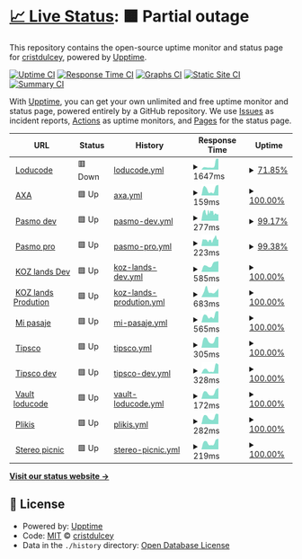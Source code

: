 # [📈 Live Status](https://cristdulcey.github.io/upptime-loducode): <!--live status--> **🟧 Partial outage**

This repository contains the open-source uptime monitor and status page for [cristdulcey](https://cristdulcey.github.io/upptime-loducode), powered by [Upptime](https://github.com/upptime/upptime).

[![Uptime CI](https://github.com/cristdulcey/upptime-loducode/workflows/Uptime%20CI/badge.svg)](https://github.com/cristdulcey/upptime-loducode/actions?query=workflow%3A%22Uptime+CI%22)
[![Response Time CI](https://github.com/cristdulcey/upptime-loducode/workflows/Response%20Time%20CI/badge.svg)](https://github.com/cristdulcey/upptime-loducode/actions?query=workflow%3A%22Response+Time+CI%22)
[![Graphs CI](https://github.com/cristdulcey/upptime-loducode/workflows/Graphs%20CI/badge.svg)](https://github.com/cristdulcey/upptime-loducode/actions?query=workflow%3A%22Graphs+CI%22)
[![Static Site CI](https://github.com/cristdulcey/upptime-loducode/workflows/Static%20Site%20CI/badge.svg)](https://github.com/cristdulcey/upptime-loducode/actions?query=workflow%3A%22Static+Site+CI%22)
[![Summary CI](https://github.com/cristdulcey/upptime-loducode/workflows/Summary%20CI/badge.svg)](https://github.com/cristdulcey/upptime-loducode/actions?query=workflow%3A%22Summary+CI%22)

With [Upptime](https://upptime.js.org), you can get your own unlimited and free uptime monitor and status page, powered entirely by a GitHub repository. We use [Issues](https://github.com/cristdulcey/upptime-loducode/issues) as incident reports, [Actions](https://github.com/cristdulcey/upptime-loducode/actions) as uptime monitors, and [Pages](https://cristdulcey.github.io/upptime-loducode) for the status page.

<!--start: status pages-->
<!-- This summary is generated by Upptime (https://github.com/upptime/upptime) -->
<!-- Do not edit this manually, your changes will be overwritten -->
<!-- prettier-ignore -->
| URL | Status | History | Response Time | Uptime |
| --- | ------ | ------- | ------------- | ------ |
| <img alt="" src="https://favicons.githubusercontent.com/loducode.com" height="13"> [Loducode](https://loducode.com/) | 🟥 Down | [loducode.yml](https://github.com/cristdulcey/upptime-loducode/commits/HEAD/history/loducode.yml) | <details><summary><img alt="Response time graph" src="./graphs/loducode/response-time-week.png" height="20"> 1647ms</summary><br><a href="https://cristdulcey.github.io/upptime-loducode/history/loducode"><img alt="Response time 830" src="https://img.shields.io/endpoint?url=https%3A%2F%2Fraw.githubusercontent.com%2Fcristdulcey%2Fupptime-loducode%2FHEAD%2Fapi%2Floducode%2Fresponse-time.json"></a><br><a href="https://cristdulcey.github.io/upptime-loducode/history/loducode"><img alt="24-hour response time 3359" src="https://img.shields.io/endpoint?url=https%3A%2F%2Fraw.githubusercontent.com%2Fcristdulcey%2Fupptime-loducode%2FHEAD%2Fapi%2Floducode%2Fresponse-time-day.json"></a><br><a href="https://cristdulcey.github.io/upptime-loducode/history/loducode"><img alt="7-day response time 1647" src="https://img.shields.io/endpoint?url=https%3A%2F%2Fraw.githubusercontent.com%2Fcristdulcey%2Fupptime-loducode%2FHEAD%2Fapi%2Floducode%2Fresponse-time-week.json"></a><br><a href="https://cristdulcey.github.io/upptime-loducode/history/loducode"><img alt="30-day response time 943" src="https://img.shields.io/endpoint?url=https%3A%2F%2Fraw.githubusercontent.com%2Fcristdulcey%2Fupptime-loducode%2FHEAD%2Fapi%2Floducode%2Fresponse-time-month.json"></a><br><a href="https://cristdulcey.github.io/upptime-loducode/history/loducode"><img alt="1-year response time 830" src="https://img.shields.io/endpoint?url=https%3A%2F%2Fraw.githubusercontent.com%2Fcristdulcey%2Fupptime-loducode%2FHEAD%2Fapi%2Floducode%2Fresponse-time-year.json"></a></details> | <details><summary><a href="https://cristdulcey.github.io/upptime-loducode/history/loducode">71.85%</a></summary><a href="https://cristdulcey.github.io/upptime-loducode/history/loducode"><img alt="All-time uptime 96.13%" src="https://img.shields.io/endpoint?url=https%3A%2F%2Fraw.githubusercontent.com%2Fcristdulcey%2Fupptime-loducode%2FHEAD%2Fapi%2Floducode%2Fuptime.json"></a><br><a href="https://cristdulcey.github.io/upptime-loducode/history/loducode"><img alt="24-hour uptime 0.00%" src="https://img.shields.io/endpoint?url=https%3A%2F%2Fraw.githubusercontent.com%2Fcristdulcey%2Fupptime-loducode%2FHEAD%2Fapi%2Floducode%2Fuptime-day.json"></a><br><a href="https://cristdulcey.github.io/upptime-loducode/history/loducode"><img alt="7-day uptime 71.85%" src="https://img.shields.io/endpoint?url=https%3A%2F%2Fraw.githubusercontent.com%2Fcristdulcey%2Fupptime-loducode%2FHEAD%2Fapi%2Floducode%2Fuptime-week.json"></a><br><a href="https://cristdulcey.github.io/upptime-loducode/history/loducode"><img alt="30-day uptime 93.52%" src="https://img.shields.io/endpoint?url=https%3A%2F%2Fraw.githubusercontent.com%2Fcristdulcey%2Fupptime-loducode%2FHEAD%2Fapi%2Floducode%2Fuptime-month.json"></a><br><a href="https://cristdulcey.github.io/upptime-loducode/history/loducode"><img alt="1-year uptime 96.13%" src="https://img.shields.io/endpoint?url=https%3A%2F%2Fraw.githubusercontent.com%2Fcristdulcey%2Fupptime-loducode%2FHEAD%2Fapi%2Floducode%2Fuptime-year.json"></a></details>
| <img alt="" src="https://favicons.githubusercontent.com/axacolpatriabot.com" height="13"> [AXA](https://axacolpatriabot.com/69b16986-ff63-11ea-adc1-0242ac120002/) | 🟩 Up | [axa.yml](https://github.com/cristdulcey/upptime-loducode/commits/HEAD/history/axa.yml) | <details><summary><img alt="Response time graph" src="./graphs/axa/response-time-week.png" height="20"> 159ms</summary><br><a href="https://cristdulcey.github.io/upptime-loducode/history/axa"><img alt="Response time 210" src="https://img.shields.io/endpoint?url=https%3A%2F%2Fraw.githubusercontent.com%2Fcristdulcey%2Fupptime-loducode%2FHEAD%2Fapi%2Faxa%2Fresponse-time.json"></a><br><a href="https://cristdulcey.github.io/upptime-loducode/history/axa"><img alt="24-hour response time 190" src="https://img.shields.io/endpoint?url=https%3A%2F%2Fraw.githubusercontent.com%2Fcristdulcey%2Fupptime-loducode%2FHEAD%2Fapi%2Faxa%2Fresponse-time-day.json"></a><br><a href="https://cristdulcey.github.io/upptime-loducode/history/axa"><img alt="7-day response time 159" src="https://img.shields.io/endpoint?url=https%3A%2F%2Fraw.githubusercontent.com%2Fcristdulcey%2Fupptime-loducode%2FHEAD%2Fapi%2Faxa%2Fresponse-time-week.json"></a><br><a href="https://cristdulcey.github.io/upptime-loducode/history/axa"><img alt="30-day response time 205" src="https://img.shields.io/endpoint?url=https%3A%2F%2Fraw.githubusercontent.com%2Fcristdulcey%2Fupptime-loducode%2FHEAD%2Fapi%2Faxa%2Fresponse-time-month.json"></a><br><a href="https://cristdulcey.github.io/upptime-loducode/history/axa"><img alt="1-year response time 210" src="https://img.shields.io/endpoint?url=https%3A%2F%2Fraw.githubusercontent.com%2Fcristdulcey%2Fupptime-loducode%2FHEAD%2Fapi%2Faxa%2Fresponse-time-year.json"></a></details> | <details><summary><a href="https://cristdulcey.github.io/upptime-loducode/history/axa">100.00%</a></summary><a href="https://cristdulcey.github.io/upptime-loducode/history/axa"><img alt="All-time uptime 99.98%" src="https://img.shields.io/endpoint?url=https%3A%2F%2Fraw.githubusercontent.com%2Fcristdulcey%2Fupptime-loducode%2FHEAD%2Fapi%2Faxa%2Fuptime.json"></a><br><a href="https://cristdulcey.github.io/upptime-loducode/history/axa"><img alt="24-hour uptime 100.00%" src="https://img.shields.io/endpoint?url=https%3A%2F%2Fraw.githubusercontent.com%2Fcristdulcey%2Fupptime-loducode%2FHEAD%2Fapi%2Faxa%2Fuptime-day.json"></a><br><a href="https://cristdulcey.github.io/upptime-loducode/history/axa"><img alt="7-day uptime 100.00%" src="https://img.shields.io/endpoint?url=https%3A%2F%2Fraw.githubusercontent.com%2Fcristdulcey%2Fupptime-loducode%2FHEAD%2Fapi%2Faxa%2Fuptime-week.json"></a><br><a href="https://cristdulcey.github.io/upptime-loducode/history/axa"><img alt="30-day uptime 100.00%" src="https://img.shields.io/endpoint?url=https%3A%2F%2Fraw.githubusercontent.com%2Fcristdulcey%2Fupptime-loducode%2FHEAD%2Fapi%2Faxa%2Fuptime-month.json"></a><br><a href="https://cristdulcey.github.io/upptime-loducode/history/axa"><img alt="1-year uptime 99.98%" src="https://img.shields.io/endpoint?url=https%3A%2F%2Fraw.githubusercontent.com%2Fcristdulcey%2Fupptime-loducode%2FHEAD%2Fapi%2Faxa%2Fuptime-year.json"></a></details>
| <img alt="" src="https://favicons.githubusercontent.com/app.holaubi.org" height="13"> [Pasmo dev](https://app.holaubi.org/) | 🟩 Up | [pasmo-dev.yml](https://github.com/cristdulcey/upptime-loducode/commits/HEAD/history/pasmo-dev.yml) | <details><summary><img alt="Response time graph" src="./graphs/pasmo-dev/response-time-week.png" height="20"> 277ms</summary><br><a href="https://cristdulcey.github.io/upptime-loducode/history/pasmo-dev"><img alt="Response time 500" src="https://img.shields.io/endpoint?url=https%3A%2F%2Fraw.githubusercontent.com%2Fcristdulcey%2Fupptime-loducode%2FHEAD%2Fapi%2Fpasmo-dev%2Fresponse-time.json"></a><br><a href="https://cristdulcey.github.io/upptime-loducode/history/pasmo-dev"><img alt="24-hour response time 219" src="https://img.shields.io/endpoint?url=https%3A%2F%2Fraw.githubusercontent.com%2Fcristdulcey%2Fupptime-loducode%2FHEAD%2Fapi%2Fpasmo-dev%2Fresponse-time-day.json"></a><br><a href="https://cristdulcey.github.io/upptime-loducode/history/pasmo-dev"><img alt="7-day response time 277" src="https://img.shields.io/endpoint?url=https%3A%2F%2Fraw.githubusercontent.com%2Fcristdulcey%2Fupptime-loducode%2FHEAD%2Fapi%2Fpasmo-dev%2Fresponse-time-week.json"></a><br><a href="https://cristdulcey.github.io/upptime-loducode/history/pasmo-dev"><img alt="30-day response time 312" src="https://img.shields.io/endpoint?url=https%3A%2F%2Fraw.githubusercontent.com%2Fcristdulcey%2Fupptime-loducode%2FHEAD%2Fapi%2Fpasmo-dev%2Fresponse-time-month.json"></a><br><a href="https://cristdulcey.github.io/upptime-loducode/history/pasmo-dev"><img alt="1-year response time 500" src="https://img.shields.io/endpoint?url=https%3A%2F%2Fraw.githubusercontent.com%2Fcristdulcey%2Fupptime-loducode%2FHEAD%2Fapi%2Fpasmo-dev%2Fresponse-time-year.json"></a></details> | <details><summary><a href="https://cristdulcey.github.io/upptime-loducode/history/pasmo-dev">99.17%</a></summary><a href="https://cristdulcey.github.io/upptime-loducode/history/pasmo-dev"><img alt="All-time uptime 99.59%" src="https://img.shields.io/endpoint?url=https%3A%2F%2Fraw.githubusercontent.com%2Fcristdulcey%2Fupptime-loducode%2FHEAD%2Fapi%2Fpasmo-dev%2Fuptime.json"></a><br><a href="https://cristdulcey.github.io/upptime-loducode/history/pasmo-dev"><img alt="24-hour uptime 100.00%" src="https://img.shields.io/endpoint?url=https%3A%2F%2Fraw.githubusercontent.com%2Fcristdulcey%2Fupptime-loducode%2FHEAD%2Fapi%2Fpasmo-dev%2Fuptime-day.json"></a><br><a href="https://cristdulcey.github.io/upptime-loducode/history/pasmo-dev"><img alt="7-day uptime 99.17%" src="https://img.shields.io/endpoint?url=https%3A%2F%2Fraw.githubusercontent.com%2Fcristdulcey%2Fupptime-loducode%2FHEAD%2Fapi%2Fpasmo-dev%2Fuptime-week.json"></a><br><a href="https://cristdulcey.github.io/upptime-loducode/history/pasmo-dev"><img alt="30-day uptime 99.77%" src="https://img.shields.io/endpoint?url=https%3A%2F%2Fraw.githubusercontent.com%2Fcristdulcey%2Fupptime-loducode%2FHEAD%2Fapi%2Fpasmo-dev%2Fuptime-month.json"></a><br><a href="https://cristdulcey.github.io/upptime-loducode/history/pasmo-dev"><img alt="1-year uptime 99.59%" src="https://img.shields.io/endpoint?url=https%3A%2F%2Fraw.githubusercontent.com%2Fcristdulcey%2Fupptime-loducode%2FHEAD%2Fapi%2Fpasmo-dev%2Fuptime-year.json"></a></details>
| <img alt="" src="https://favicons.githubusercontent.com/chatbot.holaubi.org" height="13"> [Pasmo pro](https://chatbot.holaubi.org/) | 🟩 Up | [pasmo-pro.yml](https://github.com/cristdulcey/upptime-loducode/commits/HEAD/history/pasmo-pro.yml) | <details><summary><img alt="Response time graph" src="./graphs/pasmo-pro/response-time-week.png" height="20"> 223ms</summary><br><a href="https://cristdulcey.github.io/upptime-loducode/history/pasmo-pro"><img alt="Response time 352" src="https://img.shields.io/endpoint?url=https%3A%2F%2Fraw.githubusercontent.com%2Fcristdulcey%2Fupptime-loducode%2FHEAD%2Fapi%2Fpasmo-pro%2Fresponse-time.json"></a><br><a href="https://cristdulcey.github.io/upptime-loducode/history/pasmo-pro"><img alt="24-hour response time 235" src="https://img.shields.io/endpoint?url=https%3A%2F%2Fraw.githubusercontent.com%2Fcristdulcey%2Fupptime-loducode%2FHEAD%2Fapi%2Fpasmo-pro%2Fresponse-time-day.json"></a><br><a href="https://cristdulcey.github.io/upptime-loducode/history/pasmo-pro"><img alt="7-day response time 223" src="https://img.shields.io/endpoint?url=https%3A%2F%2Fraw.githubusercontent.com%2Fcristdulcey%2Fupptime-loducode%2FHEAD%2Fapi%2Fpasmo-pro%2Fresponse-time-week.json"></a><br><a href="https://cristdulcey.github.io/upptime-loducode/history/pasmo-pro"><img alt="30-day response time 448" src="https://img.shields.io/endpoint?url=https%3A%2F%2Fraw.githubusercontent.com%2Fcristdulcey%2Fupptime-loducode%2FHEAD%2Fapi%2Fpasmo-pro%2Fresponse-time-month.json"></a><br><a href="https://cristdulcey.github.io/upptime-loducode/history/pasmo-pro"><img alt="1-year response time 352" src="https://img.shields.io/endpoint?url=https%3A%2F%2Fraw.githubusercontent.com%2Fcristdulcey%2Fupptime-loducode%2FHEAD%2Fapi%2Fpasmo-pro%2Fresponse-time-year.json"></a></details> | <details><summary><a href="https://cristdulcey.github.io/upptime-loducode/history/pasmo-pro">99.38%</a></summary><a href="https://cristdulcey.github.io/upptime-loducode/history/pasmo-pro"><img alt="All-time uptime 99.78%" src="https://img.shields.io/endpoint?url=https%3A%2F%2Fraw.githubusercontent.com%2Fcristdulcey%2Fupptime-loducode%2FHEAD%2Fapi%2Fpasmo-pro%2Fuptime.json"></a><br><a href="https://cristdulcey.github.io/upptime-loducode/history/pasmo-pro"><img alt="24-hour uptime 100.00%" src="https://img.shields.io/endpoint?url=https%3A%2F%2Fraw.githubusercontent.com%2Fcristdulcey%2Fupptime-loducode%2FHEAD%2Fapi%2Fpasmo-pro%2Fuptime-day.json"></a><br><a href="https://cristdulcey.github.io/upptime-loducode/history/pasmo-pro"><img alt="7-day uptime 99.38%" src="https://img.shields.io/endpoint?url=https%3A%2F%2Fraw.githubusercontent.com%2Fcristdulcey%2Fupptime-loducode%2FHEAD%2Fapi%2Fpasmo-pro%2Fuptime-week.json"></a><br><a href="https://cristdulcey.github.io/upptime-loducode/history/pasmo-pro"><img alt="30-day uptime 99.86%" src="https://img.shields.io/endpoint?url=https%3A%2F%2Fraw.githubusercontent.com%2Fcristdulcey%2Fupptime-loducode%2FHEAD%2Fapi%2Fpasmo-pro%2Fuptime-month.json"></a><br><a href="https://cristdulcey.github.io/upptime-loducode/history/pasmo-pro"><img alt="1-year uptime 99.78%" src="https://img.shields.io/endpoint?url=https%3A%2F%2Fraw.githubusercontent.com%2Fcristdulcey%2Fupptime-loducode%2FHEAD%2Fapi%2Fpasmo-pro%2Fuptime-year.json"></a></details>
| <img alt="" src="https://favicons.githubusercontent.com/kingdom-of-zoe.loducode.com" height="13"> [KOZ lands Dev](https://kingdom-of-zoe.loducode.com/es/lands/) | 🟩 Up | [koz-lands-dev.yml](https://github.com/cristdulcey/upptime-loducode/commits/HEAD/history/koz-lands-dev.yml) | <details><summary><img alt="Response time graph" src="./graphs/koz-lands-dev/response-time-week.png" height="20"> 585ms</summary><br><a href="https://cristdulcey.github.io/upptime-loducode/history/koz-lands-dev"><img alt="Response time 740" src="https://img.shields.io/endpoint?url=https%3A%2F%2Fraw.githubusercontent.com%2Fcristdulcey%2Fupptime-loducode%2FHEAD%2Fapi%2Fkoz-lands-dev%2Fresponse-time.json"></a><br><a href="https://cristdulcey.github.io/upptime-loducode/history/koz-lands-dev"><img alt="24-hour response time 456" src="https://img.shields.io/endpoint?url=https%3A%2F%2Fraw.githubusercontent.com%2Fcristdulcey%2Fupptime-loducode%2FHEAD%2Fapi%2Fkoz-lands-dev%2Fresponse-time-day.json"></a><br><a href="https://cristdulcey.github.io/upptime-loducode/history/koz-lands-dev"><img alt="7-day response time 585" src="https://img.shields.io/endpoint?url=https%3A%2F%2Fraw.githubusercontent.com%2Fcristdulcey%2Fupptime-loducode%2FHEAD%2Fapi%2Fkoz-lands-dev%2Fresponse-time-week.json"></a><br><a href="https://cristdulcey.github.io/upptime-loducode/history/koz-lands-dev"><img alt="30-day response time 886" src="https://img.shields.io/endpoint?url=https%3A%2F%2Fraw.githubusercontent.com%2Fcristdulcey%2Fupptime-loducode%2FHEAD%2Fapi%2Fkoz-lands-dev%2Fresponse-time-month.json"></a><br><a href="https://cristdulcey.github.io/upptime-loducode/history/koz-lands-dev"><img alt="1-year response time 740" src="https://img.shields.io/endpoint?url=https%3A%2F%2Fraw.githubusercontent.com%2Fcristdulcey%2Fupptime-loducode%2FHEAD%2Fapi%2Fkoz-lands-dev%2Fresponse-time-year.json"></a></details> | <details><summary><a href="https://cristdulcey.github.io/upptime-loducode/history/koz-lands-dev">100.00%</a></summary><a href="https://cristdulcey.github.io/upptime-loducode/history/koz-lands-dev"><img alt="All-time uptime 97.62%" src="https://img.shields.io/endpoint?url=https%3A%2F%2Fraw.githubusercontent.com%2Fcristdulcey%2Fupptime-loducode%2FHEAD%2Fapi%2Fkoz-lands-dev%2Fuptime.json"></a><br><a href="https://cristdulcey.github.io/upptime-loducode/history/koz-lands-dev"><img alt="24-hour uptime 100.00%" src="https://img.shields.io/endpoint?url=https%3A%2F%2Fraw.githubusercontent.com%2Fcristdulcey%2Fupptime-loducode%2FHEAD%2Fapi%2Fkoz-lands-dev%2Fuptime-day.json"></a><br><a href="https://cristdulcey.github.io/upptime-loducode/history/koz-lands-dev"><img alt="7-day uptime 100.00%" src="https://img.shields.io/endpoint?url=https%3A%2F%2Fraw.githubusercontent.com%2Fcristdulcey%2Fupptime-loducode%2FHEAD%2Fapi%2Fkoz-lands-dev%2Fuptime-week.json"></a><br><a href="https://cristdulcey.github.io/upptime-loducode/history/koz-lands-dev"><img alt="30-day uptime 96.96%" src="https://img.shields.io/endpoint?url=https%3A%2F%2Fraw.githubusercontent.com%2Fcristdulcey%2Fupptime-loducode%2FHEAD%2Fapi%2Fkoz-lands-dev%2Fuptime-month.json"></a><br><a href="https://cristdulcey.github.io/upptime-loducode/history/koz-lands-dev"><img alt="1-year uptime 97.62%" src="https://img.shields.io/endpoint?url=https%3A%2F%2Fraw.githubusercontent.com%2Fcristdulcey%2Fupptime-loducode%2FHEAD%2Fapi%2Fkoz-lands-dev%2Fuptime-year.json"></a></details>
| <img alt="" src="https://favicons.githubusercontent.com/sale.kingdomofzoe.app" height="13"> [KOZ lands Prodution](https://sale.kingdomofzoe.app/es/lands/) | 🟩 Up | [koz-lands-prodution.yml](https://github.com/cristdulcey/upptime-loducode/commits/HEAD/history/koz-lands-prodution.yml) | <details><summary><img alt="Response time graph" src="./graphs/koz-lands-prodution/response-time-week.png" height="20"> 683ms</summary><br><a href="https://cristdulcey.github.io/upptime-loducode/history/koz-lands-prodution"><img alt="Response time 603" src="https://img.shields.io/endpoint?url=https%3A%2F%2Fraw.githubusercontent.com%2Fcristdulcey%2Fupptime-loducode%2FHEAD%2Fapi%2Fkoz-lands-prodution%2Fresponse-time.json"></a><br><a href="https://cristdulcey.github.io/upptime-loducode/history/koz-lands-prodution"><img alt="24-hour response time 798" src="https://img.shields.io/endpoint?url=https%3A%2F%2Fraw.githubusercontent.com%2Fcristdulcey%2Fupptime-loducode%2FHEAD%2Fapi%2Fkoz-lands-prodution%2Fresponse-time-day.json"></a><br><a href="https://cristdulcey.github.io/upptime-loducode/history/koz-lands-prodution"><img alt="7-day response time 683" src="https://img.shields.io/endpoint?url=https%3A%2F%2Fraw.githubusercontent.com%2Fcristdulcey%2Fupptime-loducode%2FHEAD%2Fapi%2Fkoz-lands-prodution%2Fresponse-time-week.json"></a><br><a href="https://cristdulcey.github.io/upptime-loducode/history/koz-lands-prodution"><img alt="30-day response time 629" src="https://img.shields.io/endpoint?url=https%3A%2F%2Fraw.githubusercontent.com%2Fcristdulcey%2Fupptime-loducode%2FHEAD%2Fapi%2Fkoz-lands-prodution%2Fresponse-time-month.json"></a><br><a href="https://cristdulcey.github.io/upptime-loducode/history/koz-lands-prodution"><img alt="1-year response time 603" src="https://img.shields.io/endpoint?url=https%3A%2F%2Fraw.githubusercontent.com%2Fcristdulcey%2Fupptime-loducode%2FHEAD%2Fapi%2Fkoz-lands-prodution%2Fresponse-time-year.json"></a></details> | <details><summary><a href="https://cristdulcey.github.io/upptime-loducode/history/koz-lands-prodution">100.00%</a></summary><a href="https://cristdulcey.github.io/upptime-loducode/history/koz-lands-prodution"><img alt="All-time uptime 99.90%" src="https://img.shields.io/endpoint?url=https%3A%2F%2Fraw.githubusercontent.com%2Fcristdulcey%2Fupptime-loducode%2FHEAD%2Fapi%2Fkoz-lands-prodution%2Fuptime.json"></a><br><a href="https://cristdulcey.github.io/upptime-loducode/history/koz-lands-prodution"><img alt="24-hour uptime 100.00%" src="https://img.shields.io/endpoint?url=https%3A%2F%2Fraw.githubusercontent.com%2Fcristdulcey%2Fupptime-loducode%2FHEAD%2Fapi%2Fkoz-lands-prodution%2Fuptime-day.json"></a><br><a href="https://cristdulcey.github.io/upptime-loducode/history/koz-lands-prodution"><img alt="7-day uptime 100.00%" src="https://img.shields.io/endpoint?url=https%3A%2F%2Fraw.githubusercontent.com%2Fcristdulcey%2Fupptime-loducode%2FHEAD%2Fapi%2Fkoz-lands-prodution%2Fuptime-week.json"></a><br><a href="https://cristdulcey.github.io/upptime-loducode/history/koz-lands-prodution"><img alt="30-day uptime 100.00%" src="https://img.shields.io/endpoint?url=https%3A%2F%2Fraw.githubusercontent.com%2Fcristdulcey%2Fupptime-loducode%2FHEAD%2Fapi%2Fkoz-lands-prodution%2Fuptime-month.json"></a><br><a href="https://cristdulcey.github.io/upptime-loducode/history/koz-lands-prodution"><img alt="1-year uptime 99.90%" src="https://img.shields.io/endpoint?url=https%3A%2F%2Fraw.githubusercontent.com%2Fcristdulcey%2Fupptime-loducode%2FHEAD%2Fapi%2Fkoz-lands-prodution%2Fuptime-year.json"></a></details>
| <img alt="" src="https://favicons.githubusercontent.com/mipasaje.ec" height="13"> [Mi pasaje](https://mipasaje.ec/es/) | 🟩 Up | [mi-pasaje.yml](https://github.com/cristdulcey/upptime-loducode/commits/HEAD/history/mi-pasaje.yml) | <details><summary><img alt="Response time graph" src="./graphs/mi-pasaje/response-time-week.png" height="20"> 565ms</summary><br><a href="https://cristdulcey.github.io/upptime-loducode/history/mi-pasaje"><img alt="Response time 590" src="https://img.shields.io/endpoint?url=https%3A%2F%2Fraw.githubusercontent.com%2Fcristdulcey%2Fupptime-loducode%2FHEAD%2Fapi%2Fmi-pasaje%2Fresponse-time.json"></a><br><a href="https://cristdulcey.github.io/upptime-loducode/history/mi-pasaje"><img alt="24-hour response time 619" src="https://img.shields.io/endpoint?url=https%3A%2F%2Fraw.githubusercontent.com%2Fcristdulcey%2Fupptime-loducode%2FHEAD%2Fapi%2Fmi-pasaje%2Fresponse-time-day.json"></a><br><a href="https://cristdulcey.github.io/upptime-loducode/history/mi-pasaje"><img alt="7-day response time 565" src="https://img.shields.io/endpoint?url=https%3A%2F%2Fraw.githubusercontent.com%2Fcristdulcey%2Fupptime-loducode%2FHEAD%2Fapi%2Fmi-pasaje%2Fresponse-time-week.json"></a><br><a href="https://cristdulcey.github.io/upptime-loducode/history/mi-pasaje"><img alt="30-day response time 641" src="https://img.shields.io/endpoint?url=https%3A%2F%2Fraw.githubusercontent.com%2Fcristdulcey%2Fupptime-loducode%2FHEAD%2Fapi%2Fmi-pasaje%2Fresponse-time-month.json"></a><br><a href="https://cristdulcey.github.io/upptime-loducode/history/mi-pasaje"><img alt="1-year response time 590" src="https://img.shields.io/endpoint?url=https%3A%2F%2Fraw.githubusercontent.com%2Fcristdulcey%2Fupptime-loducode%2FHEAD%2Fapi%2Fmi-pasaje%2Fresponse-time-year.json"></a></details> | <details><summary><a href="https://cristdulcey.github.io/upptime-loducode/history/mi-pasaje">100.00%</a></summary><a href="https://cristdulcey.github.io/upptime-loducode/history/mi-pasaje"><img alt="All-time uptime 98.89%" src="https://img.shields.io/endpoint?url=https%3A%2F%2Fraw.githubusercontent.com%2Fcristdulcey%2Fupptime-loducode%2FHEAD%2Fapi%2Fmi-pasaje%2Fuptime.json"></a><br><a href="https://cristdulcey.github.io/upptime-loducode/history/mi-pasaje"><img alt="24-hour uptime 100.00%" src="https://img.shields.io/endpoint?url=https%3A%2F%2Fraw.githubusercontent.com%2Fcristdulcey%2Fupptime-loducode%2FHEAD%2Fapi%2Fmi-pasaje%2Fuptime-day.json"></a><br><a href="https://cristdulcey.github.io/upptime-loducode/history/mi-pasaje"><img alt="7-day uptime 100.00%" src="https://img.shields.io/endpoint?url=https%3A%2F%2Fraw.githubusercontent.com%2Fcristdulcey%2Fupptime-loducode%2FHEAD%2Fapi%2Fmi-pasaje%2Fuptime-week.json"></a><br><a href="https://cristdulcey.github.io/upptime-loducode/history/mi-pasaje"><img alt="30-day uptime 100.00%" src="https://img.shields.io/endpoint?url=https%3A%2F%2Fraw.githubusercontent.com%2Fcristdulcey%2Fupptime-loducode%2FHEAD%2Fapi%2Fmi-pasaje%2Fuptime-month.json"></a><br><a href="https://cristdulcey.github.io/upptime-loducode/history/mi-pasaje"><img alt="1-year uptime 98.89%" src="https://img.shields.io/endpoint?url=https%3A%2F%2Fraw.githubusercontent.com%2Fcristdulcey%2Fupptime-loducode%2FHEAD%2Fapi%2Fmi-pasaje%2Fuptime-year.json"></a></details>
| <img alt="" src="https://favicons.githubusercontent.com/tipsco.com" height="13"> [Tipsco](https://tipsco.com/es/products/) | 🟩 Up | [tipsco.yml](https://github.com/cristdulcey/upptime-loducode/commits/HEAD/history/tipsco.yml) | <details><summary><img alt="Response time graph" src="./graphs/tipsco/response-time-week.png" height="20"> 305ms</summary><br><a href="https://cristdulcey.github.io/upptime-loducode/history/tipsco"><img alt="Response time 357" src="https://img.shields.io/endpoint?url=https%3A%2F%2Fraw.githubusercontent.com%2Fcristdulcey%2Fupptime-loducode%2FHEAD%2Fapi%2Ftipsco%2Fresponse-time.json"></a><br><a href="https://cristdulcey.github.io/upptime-loducode/history/tipsco"><img alt="24-hour response time 336" src="https://img.shields.io/endpoint?url=https%3A%2F%2Fraw.githubusercontent.com%2Fcristdulcey%2Fupptime-loducode%2FHEAD%2Fapi%2Ftipsco%2Fresponse-time-day.json"></a><br><a href="https://cristdulcey.github.io/upptime-loducode/history/tipsco"><img alt="7-day response time 305" src="https://img.shields.io/endpoint?url=https%3A%2F%2Fraw.githubusercontent.com%2Fcristdulcey%2Fupptime-loducode%2FHEAD%2Fapi%2Ftipsco%2Fresponse-time-week.json"></a><br><a href="https://cristdulcey.github.io/upptime-loducode/history/tipsco"><img alt="30-day response time 347" src="https://img.shields.io/endpoint?url=https%3A%2F%2Fraw.githubusercontent.com%2Fcristdulcey%2Fupptime-loducode%2FHEAD%2Fapi%2Ftipsco%2Fresponse-time-month.json"></a><br><a href="https://cristdulcey.github.io/upptime-loducode/history/tipsco"><img alt="1-year response time 357" src="https://img.shields.io/endpoint?url=https%3A%2F%2Fraw.githubusercontent.com%2Fcristdulcey%2Fupptime-loducode%2FHEAD%2Fapi%2Ftipsco%2Fresponse-time-year.json"></a></details> | <details><summary><a href="https://cristdulcey.github.io/upptime-loducode/history/tipsco">100.00%</a></summary><a href="https://cristdulcey.github.io/upptime-loducode/history/tipsco"><img alt="All-time uptime 99.86%" src="https://img.shields.io/endpoint?url=https%3A%2F%2Fraw.githubusercontent.com%2Fcristdulcey%2Fupptime-loducode%2FHEAD%2Fapi%2Ftipsco%2Fuptime.json"></a><br><a href="https://cristdulcey.github.io/upptime-loducode/history/tipsco"><img alt="24-hour uptime 100.00%" src="https://img.shields.io/endpoint?url=https%3A%2F%2Fraw.githubusercontent.com%2Fcristdulcey%2Fupptime-loducode%2FHEAD%2Fapi%2Ftipsco%2Fuptime-day.json"></a><br><a href="https://cristdulcey.github.io/upptime-loducode/history/tipsco"><img alt="7-day uptime 100.00%" src="https://img.shields.io/endpoint?url=https%3A%2F%2Fraw.githubusercontent.com%2Fcristdulcey%2Fupptime-loducode%2FHEAD%2Fapi%2Ftipsco%2Fuptime-week.json"></a><br><a href="https://cristdulcey.github.io/upptime-loducode/history/tipsco"><img alt="30-day uptime 99.92%" src="https://img.shields.io/endpoint?url=https%3A%2F%2Fraw.githubusercontent.com%2Fcristdulcey%2Fupptime-loducode%2FHEAD%2Fapi%2Ftipsco%2Fuptime-month.json"></a><br><a href="https://cristdulcey.github.io/upptime-loducode/history/tipsco"><img alt="1-year uptime 99.86%" src="https://img.shields.io/endpoint?url=https%3A%2F%2Fraw.githubusercontent.com%2Fcristdulcey%2Fupptime-loducode%2FHEAD%2Fapi%2Ftipsco%2Fuptime-year.json"></a></details>
| <img alt="" src="https://favicons.githubusercontent.com/3.145.1.238" height="13"> [Tipsco dev](http://3.145.1.238:30003/es/) | 🟩 Up | [tipsco-dev.yml](https://github.com/cristdulcey/upptime-loducode/commits/HEAD/history/tipsco-dev.yml) | <details><summary><img alt="Response time graph" src="./graphs/tipsco-dev/response-time-week.png" height="20"> 328ms</summary><br><a href="https://cristdulcey.github.io/upptime-loducode/history/tipsco-dev"><img alt="Response time 347" src="https://img.shields.io/endpoint?url=https%3A%2F%2Fraw.githubusercontent.com%2Fcristdulcey%2Fupptime-loducode%2FHEAD%2Fapi%2Ftipsco-dev%2Fresponse-time.json"></a><br><a href="https://cristdulcey.github.io/upptime-loducode/history/tipsco-dev"><img alt="24-hour response time 300" src="https://img.shields.io/endpoint?url=https%3A%2F%2Fraw.githubusercontent.com%2Fcristdulcey%2Fupptime-loducode%2FHEAD%2Fapi%2Ftipsco-dev%2Fresponse-time-day.json"></a><br><a href="https://cristdulcey.github.io/upptime-loducode/history/tipsco-dev"><img alt="7-day response time 328" src="https://img.shields.io/endpoint?url=https%3A%2F%2Fraw.githubusercontent.com%2Fcristdulcey%2Fupptime-loducode%2FHEAD%2Fapi%2Ftipsco-dev%2Fresponse-time-week.json"></a><br><a href="https://cristdulcey.github.io/upptime-loducode/history/tipsco-dev"><img alt="30-day response time 327" src="https://img.shields.io/endpoint?url=https%3A%2F%2Fraw.githubusercontent.com%2Fcristdulcey%2Fupptime-loducode%2FHEAD%2Fapi%2Ftipsco-dev%2Fresponse-time-month.json"></a><br><a href="https://cristdulcey.github.io/upptime-loducode/history/tipsco-dev"><img alt="1-year response time 347" src="https://img.shields.io/endpoint?url=https%3A%2F%2Fraw.githubusercontent.com%2Fcristdulcey%2Fupptime-loducode%2FHEAD%2Fapi%2Ftipsco-dev%2Fresponse-time-year.json"></a></details> | <details><summary><a href="https://cristdulcey.github.io/upptime-loducode/history/tipsco-dev">100.00%</a></summary><a href="https://cristdulcey.github.io/upptime-loducode/history/tipsco-dev"><img alt="All-time uptime 99.89%" src="https://img.shields.io/endpoint?url=https%3A%2F%2Fraw.githubusercontent.com%2Fcristdulcey%2Fupptime-loducode%2FHEAD%2Fapi%2Ftipsco-dev%2Fuptime.json"></a><br><a href="https://cristdulcey.github.io/upptime-loducode/history/tipsco-dev"><img alt="24-hour uptime 100.00%" src="https://img.shields.io/endpoint?url=https%3A%2F%2Fraw.githubusercontent.com%2Fcristdulcey%2Fupptime-loducode%2FHEAD%2Fapi%2Ftipsco-dev%2Fuptime-day.json"></a><br><a href="https://cristdulcey.github.io/upptime-loducode/history/tipsco-dev"><img alt="7-day uptime 100.00%" src="https://img.shields.io/endpoint?url=https%3A%2F%2Fraw.githubusercontent.com%2Fcristdulcey%2Fupptime-loducode%2FHEAD%2Fapi%2Ftipsco-dev%2Fuptime-week.json"></a><br><a href="https://cristdulcey.github.io/upptime-loducode/history/tipsco-dev"><img alt="30-day uptime 100.00%" src="https://img.shields.io/endpoint?url=https%3A%2F%2Fraw.githubusercontent.com%2Fcristdulcey%2Fupptime-loducode%2FHEAD%2Fapi%2Ftipsco-dev%2Fuptime-month.json"></a><br><a href="https://cristdulcey.github.io/upptime-loducode/history/tipsco-dev"><img alt="1-year uptime 99.89%" src="https://img.shields.io/endpoint?url=https%3A%2F%2Fraw.githubusercontent.com%2Fcristdulcey%2Fupptime-loducode%2FHEAD%2Fapi%2Ftipsco-dev%2Fuptime-year.json"></a></details>
| <img alt="" src="https://favicons.githubusercontent.com/vault.loducode.com" height="13"> [Vault loducode](https://vault.loducode.com/ui/vault/auth/) | 🟩 Up | [vault-loducode.yml](https://github.com/cristdulcey/upptime-loducode/commits/HEAD/history/vault-loducode.yml) | <details><summary><img alt="Response time graph" src="./graphs/vault-loducode/response-time-week.png" height="20"> 172ms</summary><br><a href="https://cristdulcey.github.io/upptime-loducode/history/vault-loducode"><img alt="Response time 283" src="https://img.shields.io/endpoint?url=https%3A%2F%2Fraw.githubusercontent.com%2Fcristdulcey%2Fupptime-loducode%2FHEAD%2Fapi%2Fvault-loducode%2Fresponse-time.json"></a><br><a href="https://cristdulcey.github.io/upptime-loducode/history/vault-loducode"><img alt="24-hour response time 201" src="https://img.shields.io/endpoint?url=https%3A%2F%2Fraw.githubusercontent.com%2Fcristdulcey%2Fupptime-loducode%2FHEAD%2Fapi%2Fvault-loducode%2Fresponse-time-day.json"></a><br><a href="https://cristdulcey.github.io/upptime-loducode/history/vault-loducode"><img alt="7-day response time 172" src="https://img.shields.io/endpoint?url=https%3A%2F%2Fraw.githubusercontent.com%2Fcristdulcey%2Fupptime-loducode%2FHEAD%2Fapi%2Fvault-loducode%2Fresponse-time-week.json"></a><br><a href="https://cristdulcey.github.io/upptime-loducode/history/vault-loducode"><img alt="30-day response time 192" src="https://img.shields.io/endpoint?url=https%3A%2F%2Fraw.githubusercontent.com%2Fcristdulcey%2Fupptime-loducode%2FHEAD%2Fapi%2Fvault-loducode%2Fresponse-time-month.json"></a><br><a href="https://cristdulcey.github.io/upptime-loducode/history/vault-loducode"><img alt="1-year response time 283" src="https://img.shields.io/endpoint?url=https%3A%2F%2Fraw.githubusercontent.com%2Fcristdulcey%2Fupptime-loducode%2FHEAD%2Fapi%2Fvault-loducode%2Fresponse-time-year.json"></a></details> | <details><summary><a href="https://cristdulcey.github.io/upptime-loducode/history/vault-loducode">100.00%</a></summary><a href="https://cristdulcey.github.io/upptime-loducode/history/vault-loducode"><img alt="All-time uptime 100.00%" src="https://img.shields.io/endpoint?url=https%3A%2F%2Fraw.githubusercontent.com%2Fcristdulcey%2Fupptime-loducode%2FHEAD%2Fapi%2Fvault-loducode%2Fuptime.json"></a><br><a href="https://cristdulcey.github.io/upptime-loducode/history/vault-loducode"><img alt="24-hour uptime 100.00%" src="https://img.shields.io/endpoint?url=https%3A%2F%2Fraw.githubusercontent.com%2Fcristdulcey%2Fupptime-loducode%2FHEAD%2Fapi%2Fvault-loducode%2Fuptime-day.json"></a><br><a href="https://cristdulcey.github.io/upptime-loducode/history/vault-loducode"><img alt="7-day uptime 100.00%" src="https://img.shields.io/endpoint?url=https%3A%2F%2Fraw.githubusercontent.com%2Fcristdulcey%2Fupptime-loducode%2FHEAD%2Fapi%2Fvault-loducode%2Fuptime-week.json"></a><br><a href="https://cristdulcey.github.io/upptime-loducode/history/vault-loducode"><img alt="30-day uptime 100.00%" src="https://img.shields.io/endpoint?url=https%3A%2F%2Fraw.githubusercontent.com%2Fcristdulcey%2Fupptime-loducode%2FHEAD%2Fapi%2Fvault-loducode%2Fuptime-month.json"></a><br><a href="https://cristdulcey.github.io/upptime-loducode/history/vault-loducode"><img alt="1-year uptime 100.00%" src="https://img.shields.io/endpoint?url=https%3A%2F%2Fraw.githubusercontent.com%2Fcristdulcey%2Fupptime-loducode%2FHEAD%2Fapi%2Fvault-loducode%2Fuptime-year.json"></a></details>
| <img alt="" src="https://favicons.githubusercontent.com/plikis.app" height="13"> [Plikis](https://plikis.app/es/admin/) | 🟩 Up | [plikis.yml](https://github.com/cristdulcey/upptime-loducode/commits/HEAD/history/plikis.yml) | <details><summary><img alt="Response time graph" src="./graphs/plikis/response-time-week.png" height="20"> 282ms</summary><br><a href="https://cristdulcey.github.io/upptime-loducode/history/plikis"><img alt="Response time 339" src="https://img.shields.io/endpoint?url=https%3A%2F%2Fraw.githubusercontent.com%2Fcristdulcey%2Fupptime-loducode%2FHEAD%2Fapi%2Fplikis%2Fresponse-time.json"></a><br><a href="https://cristdulcey.github.io/upptime-loducode/history/plikis"><img alt="24-hour response time 282" src="https://img.shields.io/endpoint?url=https%3A%2F%2Fraw.githubusercontent.com%2Fcristdulcey%2Fupptime-loducode%2FHEAD%2Fapi%2Fplikis%2Fresponse-time-day.json"></a><br><a href="https://cristdulcey.github.io/upptime-loducode/history/plikis"><img alt="7-day response time 282" src="https://img.shields.io/endpoint?url=https%3A%2F%2Fraw.githubusercontent.com%2Fcristdulcey%2Fupptime-loducode%2FHEAD%2Fapi%2Fplikis%2Fresponse-time-week.json"></a><br><a href="https://cristdulcey.github.io/upptime-loducode/history/plikis"><img alt="30-day response time 333" src="https://img.shields.io/endpoint?url=https%3A%2F%2Fraw.githubusercontent.com%2Fcristdulcey%2Fupptime-loducode%2FHEAD%2Fapi%2Fplikis%2Fresponse-time-month.json"></a><br><a href="https://cristdulcey.github.io/upptime-loducode/history/plikis"><img alt="1-year response time 339" src="https://img.shields.io/endpoint?url=https%3A%2F%2Fraw.githubusercontent.com%2Fcristdulcey%2Fupptime-loducode%2FHEAD%2Fapi%2Fplikis%2Fresponse-time-year.json"></a></details> | <details><summary><a href="https://cristdulcey.github.io/upptime-loducode/history/plikis">100.00%</a></summary><a href="https://cristdulcey.github.io/upptime-loducode/history/plikis"><img alt="All-time uptime 100.00%" src="https://img.shields.io/endpoint?url=https%3A%2F%2Fraw.githubusercontent.com%2Fcristdulcey%2Fupptime-loducode%2FHEAD%2Fapi%2Fplikis%2Fuptime.json"></a><br><a href="https://cristdulcey.github.io/upptime-loducode/history/plikis"><img alt="24-hour uptime 100.00%" src="https://img.shields.io/endpoint?url=https%3A%2F%2Fraw.githubusercontent.com%2Fcristdulcey%2Fupptime-loducode%2FHEAD%2Fapi%2Fplikis%2Fuptime-day.json"></a><br><a href="https://cristdulcey.github.io/upptime-loducode/history/plikis"><img alt="7-day uptime 100.00%" src="https://img.shields.io/endpoint?url=https%3A%2F%2Fraw.githubusercontent.com%2Fcristdulcey%2Fupptime-loducode%2FHEAD%2Fapi%2Fplikis%2Fuptime-week.json"></a><br><a href="https://cristdulcey.github.io/upptime-loducode/history/plikis"><img alt="30-day uptime 100.00%" src="https://img.shields.io/endpoint?url=https%3A%2F%2Fraw.githubusercontent.com%2Fcristdulcey%2Fupptime-loducode%2FHEAD%2Fapi%2Fplikis%2Fuptime-month.json"></a><br><a href="https://cristdulcey.github.io/upptime-loducode/history/plikis"><img alt="1-year uptime 100.00%" src="https://img.shields.io/endpoint?url=https%3A%2F%2Fraw.githubusercontent.com%2Fcristdulcey%2Fupptime-loducode%2FHEAD%2Fapi%2Fplikis%2Fuptime-year.json"></a></details>
| <img alt="" src="https://favicons.githubusercontent.com/stereo-picnic.loducode.com" height="13"> [Stereo picnic](https://stereo-picnic.loducode.com/es/nfts/) | 🟩 Up | [stereo-picnic.yml](https://github.com/cristdulcey/upptime-loducode/commits/HEAD/history/stereo-picnic.yml) | <details><summary><img alt="Response time graph" src="./graphs/stereo-picnic/response-time-week.png" height="20"> 219ms</summary><br><a href="https://cristdulcey.github.io/upptime-loducode/history/stereo-picnic"><img alt="Response time 290" src="https://img.shields.io/endpoint?url=https%3A%2F%2Fraw.githubusercontent.com%2Fcristdulcey%2Fupptime-loducode%2FHEAD%2Fapi%2Fstereo-picnic%2Fresponse-time.json"></a><br><a href="https://cristdulcey.github.io/upptime-loducode/history/stereo-picnic"><img alt="24-hour response time 269" src="https://img.shields.io/endpoint?url=https%3A%2F%2Fraw.githubusercontent.com%2Fcristdulcey%2Fupptime-loducode%2FHEAD%2Fapi%2Fstereo-picnic%2Fresponse-time-day.json"></a><br><a href="https://cristdulcey.github.io/upptime-loducode/history/stereo-picnic"><img alt="7-day response time 219" src="https://img.shields.io/endpoint?url=https%3A%2F%2Fraw.githubusercontent.com%2Fcristdulcey%2Fupptime-loducode%2FHEAD%2Fapi%2Fstereo-picnic%2Fresponse-time-week.json"></a><br><a href="https://cristdulcey.github.io/upptime-loducode/history/stereo-picnic"><img alt="30-day response time 290" src="https://img.shields.io/endpoint?url=https%3A%2F%2Fraw.githubusercontent.com%2Fcristdulcey%2Fupptime-loducode%2FHEAD%2Fapi%2Fstereo-picnic%2Fresponse-time-month.json"></a><br><a href="https://cristdulcey.github.io/upptime-loducode/history/stereo-picnic"><img alt="1-year response time 290" src="https://img.shields.io/endpoint?url=https%3A%2F%2Fraw.githubusercontent.com%2Fcristdulcey%2Fupptime-loducode%2FHEAD%2Fapi%2Fstereo-picnic%2Fresponse-time-year.json"></a></details> | <details><summary><a href="https://cristdulcey.github.io/upptime-loducode/history/stereo-picnic">100.00%</a></summary><a href="https://cristdulcey.github.io/upptime-loducode/history/stereo-picnic"><img alt="All-time uptime 97.18%" src="https://img.shields.io/endpoint?url=https%3A%2F%2Fraw.githubusercontent.com%2Fcristdulcey%2Fupptime-loducode%2FHEAD%2Fapi%2Fstereo-picnic%2Fuptime.json"></a><br><a href="https://cristdulcey.github.io/upptime-loducode/history/stereo-picnic"><img alt="24-hour uptime 100.00%" src="https://img.shields.io/endpoint?url=https%3A%2F%2Fraw.githubusercontent.com%2Fcristdulcey%2Fupptime-loducode%2FHEAD%2Fapi%2Fstereo-picnic%2Fuptime-day.json"></a><br><a href="https://cristdulcey.github.io/upptime-loducode/history/stereo-picnic"><img alt="7-day uptime 100.00%" src="https://img.shields.io/endpoint?url=https%3A%2F%2Fraw.githubusercontent.com%2Fcristdulcey%2Fupptime-loducode%2FHEAD%2Fapi%2Fstereo-picnic%2Fuptime-week.json"></a><br><a href="https://cristdulcey.github.io/upptime-loducode/history/stereo-picnic"><img alt="30-day uptime 97.18%" src="https://img.shields.io/endpoint?url=https%3A%2F%2Fraw.githubusercontent.com%2Fcristdulcey%2Fupptime-loducode%2FHEAD%2Fapi%2Fstereo-picnic%2Fuptime-month.json"></a><br><a href="https://cristdulcey.github.io/upptime-loducode/history/stereo-picnic"><img alt="1-year uptime 97.18%" src="https://img.shields.io/endpoint?url=https%3A%2F%2Fraw.githubusercontent.com%2Fcristdulcey%2Fupptime-loducode%2FHEAD%2Fapi%2Fstereo-picnic%2Fuptime-year.json"></a></details>

<!--end: status pages-->

[**Visit our status website →**](https://cristdulcey.github.io/upptime-loducode)

## 📄 License

- Powered by: [Upptime](https://github.com/upptime/upptime)
- Code: [MIT](./LICENSE) © [cristdulcey](https://cristdulcey.github.io/upptime-loducode)
- Data in the `./history` directory: [Open Database License](https://opendatacommons.org/licenses/odbl/1-0/)
